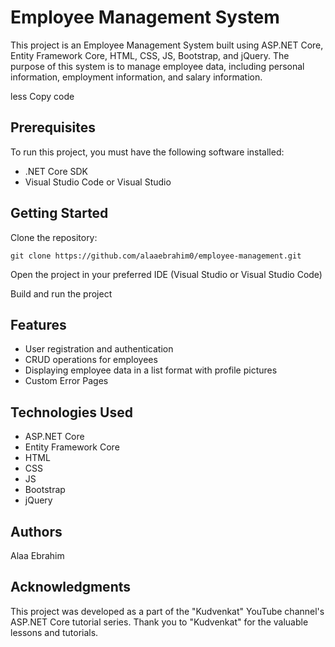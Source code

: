 # Employee Management System

This project is an Employee Management System built using ASP.NET Core, Entity Framework Core, HTML, CSS, JS, Bootstrap, and jQuery. The purpose of this system is to manage employee data, including personal information, employment information, and salary information.

less Copy code

## Prerequisites

To run this project, you must have the following software installed:

*   .NET Core SDK
*   Visual Studio Code or Visual Studio

## Getting Started

Clone the repository:

    git clone https://github.com/alaaebrahim0/employee-management.git

Open the project in your preferred IDE (Visual Studio or Visual Studio Code)

Build and run the project

## Features

*   User registration and authentication
*   CRUD operations for employees
*   Displaying employee data in a list format with profile pictures
*   Custom Error Pages

## Technologies Used

*   ASP.NET Core
*   Entity Framework Core
*   HTML
*   CSS
*   JS
*   Bootstrap
*   jQuery

## Authors

Alaa Ebrahim

## Acknowledgments

This project was developed as a part of the "Kudvenkat" YouTube channel's ASP.NET Core tutorial series. Thank you to "Kudvenkat" for the valuable lessons and tutorials.
